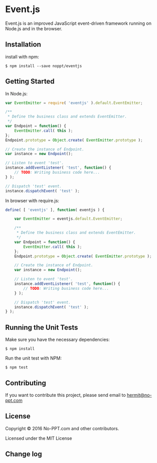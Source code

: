 # Event.js

Event.js is an improved JavaScript event-driven framework running on Node.js and in the browser.

## Installation

install with npm:

```Shell
$ npm install --save noppt/eventjs
```

## Getting Started

In Node.js:

```JavaScript
var EventEmitter = require( 'eventjs' ).default.EventEmitter;

/**
 * Define the business class and extends EventEmitter.
 */
var Endpoint = function() {
    EventEmitter.call( this );
};
Endpoint.prototype = Object.create( EventEmitter.prototype );

// Create the instance of Endpoint.
var instance = new Endpoint();

// Listen to event 'test'.
instance.addEventListener( 'test', function() {
    // TODO: Writing business code here...
} );

// Dispatch 'test' event.
instance.dispatchEvent( 'test' );
```

In browser with require.js:

```JavaScript
define( [ 'eventjs' ], function( eventjs ) {

    var EventEmitter = eventjs.default.EventEmitter;

    /**
     * Define the business class and extends EventEmitter.
     */
    var Endpoint = function() {
        EventEmitter.call( this );
    };
    Endpoint.prototype = Object.create( EventEmitter.prototype );

    // Create the instance of Endpoint.
    var instance = new Endpoint();

    // Listen to event 'test'.
    instance.addEventListener( 'test', function() {
        // TODO: Writing business code here...
    } );

    // Dispatch 'test' event.
    instance.dispatchEvent( 'test' );
} );
```

## Running the Unit Tests

Make sure you have the necessary dependencies:

```
$ npm install
```

Run the unit test with NPM:

```
$ npm test
```

## Contributing

If you want to contribute this project, please send email to [hermit@no-ppt.com](mailto:hermit@no-ppt.com)

## License

Copyright © 2016 No-PPT.com and other contributors.

Licensed under the MIT License

## Change log
